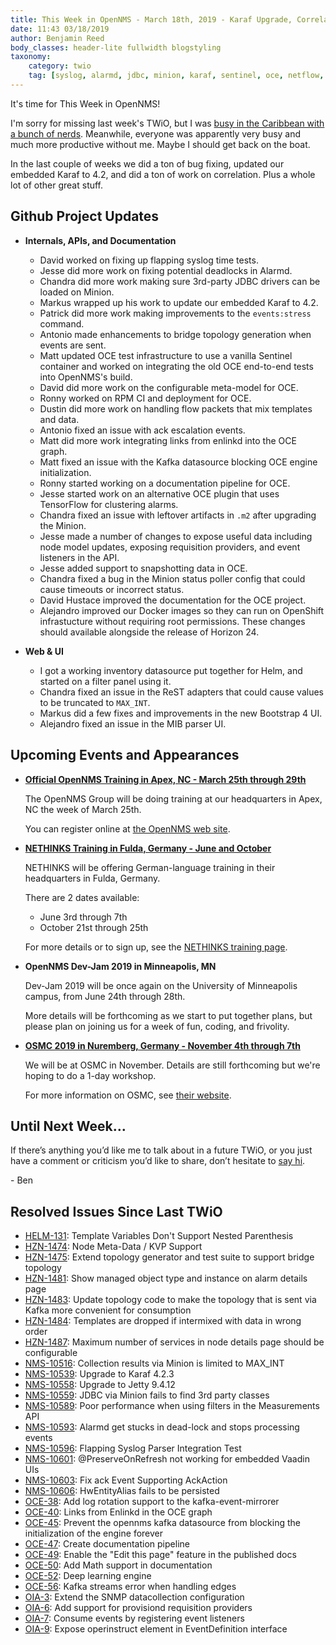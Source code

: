 ```yaml
---
title: This Week in OpenNMS - March 18th, 2019 - Karaf Upgrade, Correlation, Bug Fixing, and Much Much More!
date: 11:43 03/18/2019
author: Benjamin Reed
body_classes: header-lite fullwidth blogstyling
taxonomy:
    category: twio
    tag: [syslog, alarmd, jdbc, minion, karaf, sentinel, oce, netflow, kafka, tensorflow, openshift, helm, bootstrap, nethinks, training, dev-jam, osmc]
---
```


It's time for This Week in OpenNMS!

I'm sorry for missing last week's TWiO, but I was [busy in the Caribbean with a bunch of nerds](https://jococruise.com).
Meanwhile, everyone was apparently very busy and much more productive without me.
Maybe I should get back on the boat.

In the last couple of weeks we did a ton of bug fixing, updated our embedded Karaf to 4.2, and did a ton of work on correlation.
Plus a whole lot of other great stuff.

<!-- git log --author=bamboo@opennms.org --invert-grep --all --no-merges --color=always --since='2019-03-04 00:00:00' --until='2019-03-18 00:00:00' --format='%Cblue%ai %Cgreen%aN %Creset%s %Cblue(%H)%Cred%d' --author-date-order | sort | less -R -->


## Github Project Updates

* __Internals, APIs, and Documentation__

  * David worked on fixing up flapping syslog time tests.
  * Jesse did more work on fixing potential deadlocks in Alarmd.
  * Chandra did more work making sure 3rd-party JDBC drivers can be loaded on Minion.
  * Markus wrapped up his work to update our embedded Karaf to 4.2.
  * Patrick did more work making improvements to the `events:stress` command.
  * Antonio made enhancements to bridge topology generation when events are sent.
  * Matt updated OCE test infrastructure to use a vanilla Sentinel container and worked on integrating the old OCE end-to-end tests into OpenNMS's build.
  * David did more work on the configurable meta-model for OCE.
  * Ronny worked on RPM CI and deployment for OCE.
  * Dustin did more work on handling flow packets that mix templates and data.
  * Antonio fixed an issue with ack escalation events.
  * Matt did more work integrating links from enlinkd into the OCE graph.
  * Matt fixed an issue with the Kafka datasource blocking OCE engine initialization.
  * Ronny started working on a documentation pipeline for OCE.
  * Jesse started work on an alternative OCE plugin that uses TensorFlow for clustering alarms.
  * Chandra fixed an issue with leftover artifacts in `.m2` after upgrading the Minion.
  * Jesse made a number of changes to expose useful data including node model updates, exposing requisition providers, and event listeners in the API.
  * Jesse added support to snapshotting data in OCE.
  * Chandra fixed a bug in the Minion status poller config that could cause timeouts or incorrect status.
  * David Hustace improved the documentation for the OCE project.
  * Alejandro improved our Docker images so they can run on OpenShift infrastucture without requiring root permissions. These changes should available alongside the release of Horizon 24.

* __Web & UI__

  * I got a working inventory datasource put together for Helm, and started on a filter panel using it.
  * Chandra fixed an issue in the ReST adapters that could cause values to be truncated to `MAX_INT`.
  * Markus did a few fixes and improvements in the new Bootstrap 4 UI.
  * Alejandro fixed an issue in the MIB parser UI.


## Upcoming Events and Appearances

* **[Official OpenNMS Training in Apex, NC - March 25th through 29th](https://opennms.discourse.group/t/official-opennms-training-in-apex-25th-until-29th-march-2019/239)**

  The OpenNMS Group will be doing training at our headquarters in Apex, NC the week of March 25th.

  You can register online at [the OpenNMS web site](https://www.opennms.com/training/).

* **[NETHINKS Training in Fulda, Germany - June and October](https://www.nethinks.com/opennms-schulung.html)**

  NETHINKS will be offering German-language training in their headquarters in Fulda, Germany.

  There are 2 dates available:
  * June 3rd through 7th
  * October 21st through 25th

  For more details or to sign up, see the [NETHINKS training page](https://www.nethinks.com/opennms-schulung.html).

* **OpenNMS Dev-Jam 2019 in Minneapolis, MN**

  Dev-Jam 2019 will be once again on the University of Minneapolis campus, from June 24th through 28th.

  More details will be forthcoming as we start to put together plans,
  but please plan on joining us for a week of fun, coding, and frivolity.

* **[OSMC 2019 in Nuremberg, Germany - November 4th through 7th](https://osmc.de/)**

  We will be at OSMC in November.
  Details are still forthcoming but we're hoping to do a 1-day workshop.

  For more information on OSMC, see [their website](https://osmc.de/).


## Until Next Week…

If there’s anything you’d like me to talk about in a future TWiO, or you just have a comment or criticism you’d like to share, don’t hesitate to [say hi](mailto:twio@opennms.org).

\- Ben

<!--
  https://github.com/OpenNMS/twio-fodder/blob/master/scripts/twio-issues-list.pl
-->

## Resolved Issues Since Last TWiO

* [HELM-131](https://issues.opennms.org/browse/HELM-131): Template Variables Don't Support Nested Parenthesis
* [HZN-1474](https://issues.opennms.org/browse/HZN-1474): Node Meta-Data / KVP Support
* [HZN-1475](https://issues.opennms.org/browse/HZN-1475): Extend topology generator and test suite to support bridge topology
* [HZN-1481](https://issues.opennms.org/browse/HZN-1481): Show managed object type and instance on alarm details page
* [HZN-1483](https://issues.opennms.org/browse/HZN-1483): Update topology code to make the topology that is sent via Kafka more convenient for consumption
* [HZN-1484](https://issues.opennms.org/browse/HZN-1484): Templates are dropped if intermixed with data in wrong order
* [HZN-1487](https://issues.opennms.org/browse/HZN-1487): Maximum number of services in node details page should be configurable
* [NMS-10516](https://issues.opennms.org/browse/NMS-10516): Collection results via Minion is limited to MAX_INT
* [NMS-10539](https://issues.opennms.org/browse/NMS-10539): Upgrade to Karaf 4.2.3
* [NMS-10558](https://issues.opennms.org/browse/NMS-10558): Upgrade to Jetty 9.4.12
* [NMS-10559](https://issues.opennms.org/browse/NMS-10559): JDBC via Minion fails to find 3rd party classes
* [NMS-10589](https://issues.opennms.org/browse/NMS-10589): Poor performance when using filters in the Measurements API
* [NMS-10593](https://issues.opennms.org/browse/NMS-10593): Alarmd get stucks in dead-lock and stops processing events
* [NMS-10596](https://issues.opennms.org/browse/NMS-10596): Flapping Syslog Parser Integration Test
* [NMS-10601](https://issues.opennms.org/browse/NMS-10601): @PreserveOnRefresh not working for embedded Vaadin UIs
* [NMS-10603](https://issues.opennms.org/browse/NMS-10603): Fix ack Event Supporting AckAction
* [NMS-10606](https://issues.opennms.org/browse/NMS-10606): HwEntityAlias fails to be persisted
* [OCE-38](https://issues.opennms.org/browse/OCE-38): Add log rotation support to the kafka-event-mirrorer
* [OCE-40](https://issues.opennms.org/browse/OCE-40): Links from Enlinkd in the OCE graph
* [OCE-45](https://issues.opennms.org/browse/OCE-45): Prevent the opennms kafka datasource from blocking the initialization of the engine forever
* [OCE-47](https://issues.opennms.org/browse/OCE-47): Create documentation pipeline
* [OCE-49](https://issues.opennms.org/browse/OCE-49): Enable the "Edit this page" feature in the published docs
* [OCE-50](https://issues.opennms.org/browse/OCE-50): Add Math support in documentation
* [OCE-52](https://issues.opennms.org/browse/OCE-52): Deep learning engine
* [OCE-56](https://issues.opennms.org/browse/OCE-56): Kafka streams error when handling edges
* [OIA-3](https://issues.opennms.org/browse/OIA-3): Extend the SNMP datacollection configuration
* [OIA-6](https://issues.opennms.org/browse/OIA-6): Add support for provisiond requisition providers
* [OIA-7](https://issues.opennms.org/browse/OIA-7): Consume events by registering event listeners
* [OIA-9](https://issues.opennms.org/browse/OIA-9): Expose operinstruct element in EventDefinition interface